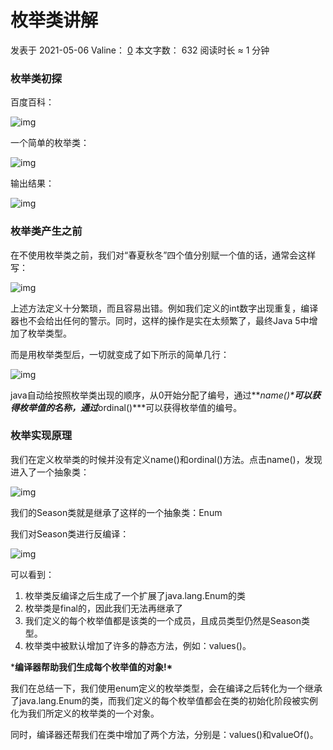 # 枚举类讲解

 发表于 2021-05-06  Valine： [0](https://wyqian.top/2021/05/06/枚举类讲解/枚举类讲解/#valine-comments)
 本文字数： 632  阅读时长 ≈ 1 分钟

### 枚举类初探



百度百科：

![img](https://gitee.com/Curryforthreeeeee30/HexoPicture/raw/master/PicturteBed/2021-05-06_151846.png)

一个简单的枚举类：

![img](https://gitee.com/Curryforthreeeeee30/HexoPicture/raw/master/PicturteBed/2021-05-06_151943.png)

输出结果：

![img](https://gitee.com/Curryforthreeeeee30/HexoPicture/raw/master/PicturteBed/2021-05-06_152021.png)

### 枚举类产生之前

在不使用枚举类之前，我们对“春夏秋冬”四个值分别赋一个值的话，通常会这样写：

![img](https://gitee.com/Curryforthreeeeee30/HexoPicture/raw/master/PicturteBed/2021-05-06_152200.png)

上述方法定义十分繁琐，而且容易出错。例如我们定义的int数字出现重复，编译器也不会给出任何的警示。同时，这样的操作是实在太频繁了，最终Java 5中增加了枚举类型。

而是用枚举类型后，一切就变成了如下所示的简单几行：

![img](https://gitee.com/Curryforthreeeeee30/HexoPicture/raw/master/PicturteBed/2021-05-06_152417.png)

java自动给按照枚举类出现的顺序，从0开始分配了编号，通过***name()\***可以获得枚举值的名称，通过***ordinal()\***可以获得枚举值的编号。

### 枚举实现原理

我们在定义枚举类的时候并没有定义name()和ordinal()方法。点击name()，发现进入了一个抽象类：

![img](https://gitee.com/Curryforthreeeeee30/HexoPicture/raw/master/PicturteBed/2021-05-06_152703.png)

我们的Season类就是继承了这样的一个抽象类：Enum

我们对Season类进行反编译：

![img](https://gitee.com/Curryforthreeeeee30/HexoPicture/raw/master/PicturteBed/2021-05-06_161029.png)

可以看到：

1. 枚举类反编译之后生成了一个扩展了java.lang.Enum的类
2. 枚举类是final的，因此我们无法再继承了
3. 我们定义的每个枚举值都是该类的一个成员，且成员类型仍然是Season类型。
4. 枚举类中被默认增加了许多的静态方法，例如：values()。

***编译器帮助我们生成每个枚举值的对象!\***

我们在总结一下，我们使用enum定义的枚举类型，会在编译之后转化为一个继承了java.lang.Enum的类，而我们定义的每个枚举值都会在类的初始化阶段被实例化为我们所定义的枚举类的一个对象。

同时，编译器还帮我们在类中增加了两个方法，分别是：values()和valueOf()。